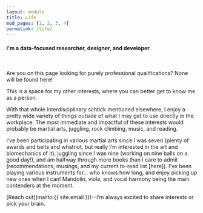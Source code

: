 ```yaml
---
layout: module
title: Life
mod_pages: [1, 2, 3, 4]
permalink: /life/
---
```

#### I'm a data-focused researcher, designer, and developer.
<br>

Are you on this page looking for purely professional qualifications? None will be found here!

This is a space for my other interests, where you can better get to know me as a person.

With that whole interdisciplinary schtick mentioned elsewhere, I enjoy a pretty wide variety of things outside of what I may get to use directly in the workplace. The most immediate and impactful of these interests would probably be martial arts, juggling, rock climbing, music, and reading.

I’ve been participating in various martial arts since I was seven (plenty of awards and belts and whatnot, but really I’m interested in the art and biomechanics of it), juggling since I was nine (working on nine balls on a good day!), and am halfway through more books than I care to admit (recommendations, musings, and my current to-read list [here]).  I’ve been playing various  instruments for… who knows how long, and enjoy picking up new ones when I can! Mandolin, viola, and vocal harmony being the main contenders at the moment.

[Reach out](mailto:{{ site.email }})--I’m always excited to share interests or pick your brain.
